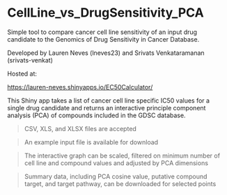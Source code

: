 # CellLine_vs_DrugSensitivity_PCA

Simple tool to compare cancer cell line sensitivity of an input drug candidate to the Genomics of Drug Sensitivity in Cancer Database.

Developed by Lauren Neves (lneves23) and Srivats Venkataramanan (srivats-venkat)

Hosted at:

https://lauren-neves.shinyapps.io/EC50Calculator/

This Shiny app takes a list of cancer cell line specific IC50 values for a single drug candidate and returns an interactive principle component analysis (PCA) of compounds included in the GDSC database.

>CSV, XLS, and XLSX files are accepted

>An example input file is available for download

>The interactive graph can be scaled, filtered on minimum number of cell line and compound values and adjusted by PCA dimensions

>Summary data, including PCA cosine value, putative compound target, and target pathway, can be downloaded for selected points
